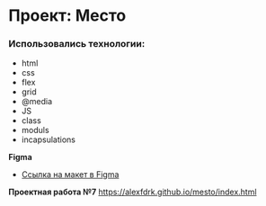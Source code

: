 # Проект: Место

### Использовались технологии:

* html
* css
* flex
* grid
* @media
* JS
* сlass
* moduls
* incapsulations

**Figma**

* [Ссылка на макет в Figma](https://www.figma.com/file/2cn9N9jSkmxD84oJik7xL7/JavaScript.-Sprint-4?node-id=0%3A1)

**Проектная работа №7**
https://alexfdrk.github.io/mesto/index.html
